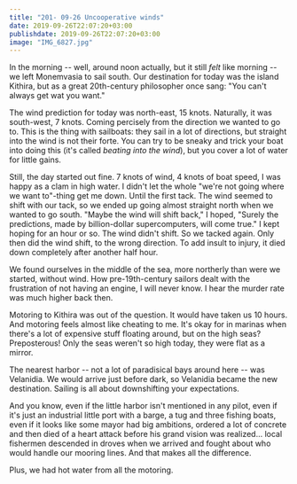 ```yaml
---
title: "201- 09-26 Uncooperative winds"
date: 2019-09-26T22:07:20+03:00
publishdate: 2019-09-26T22:07:20+03:00
image: "IMG_6827.jpg"
---
```


In the morning -- well, around noon actually, but it still _felt_ like morning -- we left Monemvasia to sail south. Our destination for today was the island Kithira, but as a great 20th-century philosopher once sang: "You can't always get wat you want."

The wind prediction for today was north-east, 15 knots. Naturally, it was south-west, 7 knots. Coming percisely from the direction we wanted to go to. This is the thing with sailboats: they sail in a lot of directions, but straight into the wind is not their forte. You can try to be sneaky and trick your boat into doing this (it's called _beating into the wind_), but you cover a lot of water for little gains.

Still, the day started out fine. 7 knots of wind, 4 knots of boat speed, I was happy as a clam in high water. I didn't let the whole "we're not going where we want to"-thing get me down. Until the first tack. The wind seemed to shift with our tack, so we ended up going almost straight north when we wanted to go south. "Maybe the wind will shift back," I hoped, "Surely the predictions, made by billion-dollar supercomputers, will come true." I kept hoping for an hour or so. The wind didn't shift. So we tacked again. Only then did the wind shift, to the wrong direction. To add insult to injury, it died down completely after another half hour.

We found ourselves in the middle of the sea, more northerly than were we started, without wind. How pre-19th-century sailors dealt with the frustration of not having an engine, I will never know. I hear the murder rate was much higher back then.

Motoring to Kithira was out of the question. It would have taken us 10 hours. And motoring feels almost like cheating to me. It's okay for in marinas when there's a lot of expensive stuff floating around, but on the high seas? Preposterous! Only the seas weren't so high today, they were flat as a mirror.

The nearest harbor -- not a lot of paradisical bays around here -- was Velanidia. We would arrive just before dark, so Velanidia became the new destination. Sailing is all about downshifting your expectations.

And you know, even if the little harbor isn't mentioned in any pilot, even if it's just an industrial little port with a barge, a tug and three fishing boats, even if it looks like some mayor had big ambitions, ordered a lot of concrete and then died of a heart attack before his grand vision was realized... local fishermen descended in droves when we arrived and fought about who would handle our mooring lines. And that makes all the difference.

Plus, we had hot water from all the motoring.

